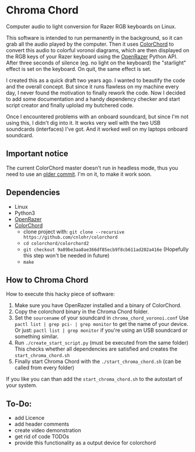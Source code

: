 # Chroma Chord

Computer audio to light conversion for Razer RGB keyboards on Linux.

This software is intended to run permanently in the background, so it can grab all the audio played by the computer. Then it uses [ColorChord](https://github.com/cnlohr/colorchord) to convert this audio to colorful voronoi diagrams, which are then displayed on the RGB keys of your Razer keyboard using the [OpenRazer](https://openrazer.github.io/) Python API. After three seconds of silence (eg. no light on the keyboard) the "starlight" effect is set on the keyboard. On quit, the same effect is set.

I created this as a quick draft two years ago. I wanted to beautify the code and the overall concept. But since it runs flawless on my machine every day, I never found the motivation to finally rework the code.
Now I decided to add some documentation and a handy dependency checker and start script creator and finally uplolad my butchered code.

Once I encountered problems with an onboard soundcard, but since I'm not using this, I didn't dig into it. It works very well with the two USB soundcards (interfaces) I've got. And it worked well on my laptops onboard soundcard.

## Important notice

The current ColorChord master doesn't run in headless mode, thus you need to use an [older commit](https://github.com/cnlohr/colorchord/commit/9a89be3aa8ae366df85ecb9f8cb611ad202a416e). I'm on it, to make it work soon.

## Dependencies

  - Linux
  - Python3
  - [OpenRazer](https://github.com/openrazer/openrazer#installation)
  - [ColorChord](https://github.com/cnlohr/colorchord)
    - clone project with: `git clone --recursive https://github.com/cnlohr/colorchord`
    - `cd colorchord/colorchord2`
    - `git checkout 9a89be3aa8ae366df85ecb9f8cb611ad202a416e` (Hopefully this step won't be needed in future)
    - `make`

## How to Chroma Chord

How to execute this hacky piece of software:
  1. Make sure you have OpenRazer installed and a binary of ColorChord.
  2. Copy the colorchord binary in the Chroma Chord folder.
  3. Set the `sourcename` of your soundcard in `chroma_chord_voronoi.conf`
     Use `pactl list | grep pci- | grep monitor` to get the name of your device. 
     Or just: ` pactl list | grep monitor ` if you're using an USB soundcard or something similar.
  4. Run `./create_start_script.py` (must be executed from the same folder)
     This checks whether all dependencies are satisfied and creates the `start_chroma_chord.sh`
  5. Finally start Chroma Chord with the `./start_chroma_chord.sh` (can be called from every folder)

If you like you can than add the `start_chroma_chord.sh` to the autostart of your system.


## To-Do:

  - add Licence
  - add header comments
  - create video demonstration
  - get rid of code TODOs
  - provide this functionality as a output device for colorchord

